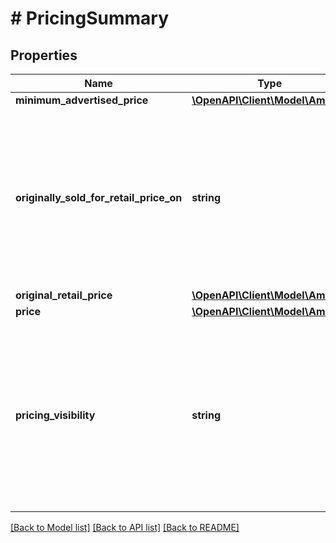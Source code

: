 # # PricingSummary

## Properties

Name | Type | Description | Notes
------------ | ------------- | ------------- | -------------
**minimum_advertised_price** | [**\OpenAPI\Client\Model\Amount**](Amount.md) |  | [optional] 
**originally_sold_for_retail_price_on** | **string** | This field is needed if the Strikethrough Pricing (STP) feature will be used in the offer. This field indicates that the product was sold for the price in the originalRetailPrice field on an eBay site, or sold for that price by a third-party retailer. When using the createOffer or updateOffer calls, the seller will pass in a value of ON_EBAY to indicate that the product was sold for the originalRetailPrice on an eBay site, or the seller will pass in a value of OFF_EBAY to indicate that the product was sold for the originalRetailPrice through a third-party retailer. This field and the originalRetailPrice field are only applicable if the seller and listing are eligible to use the Strikethrough Pricing feature, a feature which is limited to the US (core site and Motors), UK, Germany, Canada (English and French versions), France, Italy, and Spain sites. This field will be returned if set for the offer. For implementation help, refer to &lt;a href&#x3D;&#39;https://developer.ebay.com/devzone/rest/api-ref/inventory/types/SoldOnEnum.html&#39;&gt;eBay API documentation&lt;/a&gt; | [optional] 
**original_retail_price** | [**\OpenAPI\Client\Model\Amount**](Amount.md) |  | [optional] 
**price** | [**\OpenAPI\Client\Model\Amount**](Amount.md) |  | [optional] 
**pricing_visibility** | **string** | This field is needed if the Minimum Advertised Price (MAP) feature will be used in the offer. This field is only applicable if an eligible US seller is using the Minimum Advertised Price (MAP) feature and a minimumAdvertisedPrice has been specified. The value set in this field will determine whether the MAP price is shown to a prospective buyer prior to checkout through a pop-up window accessed from the View Item page, or if the MAP price is not shown until the checkout flow after the buyer has already committed to buying the item. To show the MAP price prior to checkout, the seller will set this value to PRE_CHECKOUT. To show the MAP price after the buyer already commits to buy the item, the seller will set this value to DURING_CHECKOUT. This field will be ignored if the seller and/or the listing is not eligible for the MAP feature. This field will be returned if set for the offer. For implementation help, refer to &lt;a href&#x3D;&#39;https://developer.ebay.com/devzone/rest/api-ref/inventory/types/MinimumAdvertisedPriceHandlingEnum.html&#39;&gt;eBay API documentation&lt;/a&gt; | [optional] 

[[Back to Model list]](../../README.md#documentation-for-models) [[Back to API list]](../../README.md#documentation-for-api-endpoints) [[Back to README]](../../README.md)


